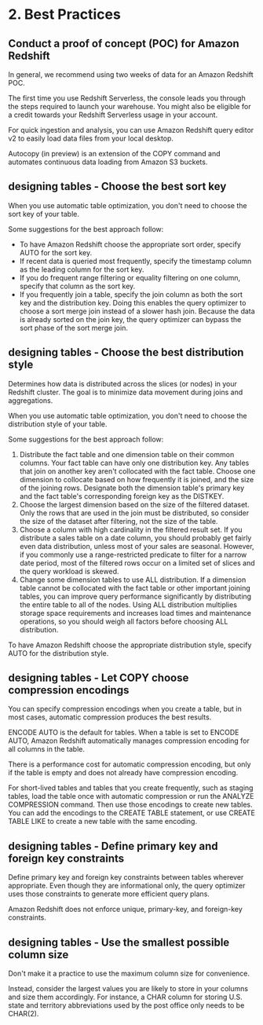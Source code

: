 # 2. Best Practices
## Conduct a proof of concept (POC) for Amazon Redshift
In general, we recommend using two weeks of data for an Amazon Redshift POC.

The first time you use Redshift Serverless, the console leads you through the steps required to launch your warehouse. You might also be eligible for a credit towards your Redshift Serverless usage in your account.

For quick ingestion and analysis, you can use Amazon Redshift query editor v2 to easily load data files from your local desktop.

Autocopy (in preview) is an extension of the COPY command and automates continuous data loading from Amazon S3 buckets.

## designing tables - Choose the best sort key
When you use automatic table optimization, you don't need to choose the sort key of your table.

Some suggestions for the best approach follow:
- To have Amazon Redshift choose the appropriate sort order, specify AUTO for the sort key. 
- If recent data is queried most frequently, specify the timestamp column as the leading column for the sort key. 
- If you do frequent range filtering or equality filtering on one column, specify that column as the sort key.
- If you frequently join a table, specify the join column as both the sort key and the distribution key. Doing this enables the query optimizer to choose a sort merge join instead of a slower hash join. Because the data is already sorted on the join key, the query optimizer can bypass the sort phase of the sort merge join.

## designing tables - Choose the best distribution style
Determines how data is distributed across the slices (or nodes) in your Redshift cluster. The goal is to minimize data movement during joins and aggregations.

When you use automatic table optimization, you don't need to choose the distribution style of your table. 

Some suggestions for the best approach follow:
1. Distribute the fact table and one dimension table on their common columns. Your fact table can have only one distribution key. Any tables that join on another key aren't collocated with the fact table. Choose one dimension to collocate based on how frequently it is joined, and the size of the joining rows. Designate both the dimension table's primary key and the fact table's corresponding foreign key as the DISTKEY. 
2. Choose the largest dimension based on the size of the filtered dataset. Only the rows that are used in the join must be distributed, so consider the size of the dataset after filtering, not the size of the table. 
3. Choose a column with high cardinality in the filtered result set. If you distribute a sales table on a date column, you should probably get fairly even data distribution, unless most of your sales are seasonal. However, if you commonly use a range-restricted predicate to filter for a narrow date period, most of the filtered rows occur on a limited set of slices and the query workload is skewed. 
4. Change some dimension tables to use ALL distribution. If a dimension table cannot be collocated with the fact table or other important joining tables, you can improve query performance significantly by distributing the entire table to all of the nodes. Using ALL distribution multiplies storage space requirements and increases load times and maintenance operations, so you should weigh all factors before choosing ALL distribution.

To have Amazon Redshift choose the appropriate distribution style, specify AUTO for the distribution style.

## designing tables - Let COPY choose compression encodings
You can specify compression encodings when you create a table, but in most cases, automatic compression produces the best results.

ENCODE AUTO is the default for tables. When a table is set to ENCODE AUTO, Amazon Redshift automatically manages compression encoding for all columns in the table.

There is a performance cost for automatic compression encoding, but only if the table is empty and does not already have compression encoding. 

For short-lived tables and tables that you create frequently, such as staging tables, load the table once with automatic compression or run the ANALYZE COMPRESSION command. Then use those encodings to create new tables. You can add the encodings to the CREATE TABLE statement, or use CREATE TABLE LIKE to create a new table with the same encoding.

## designing tables - Define primary key and foreign key constraints
Define primary key and foreign key constraints between tables wherever appropriate. Even though they are informational only, the query optimizer uses those constraints to generate more efficient query plans.

Amazon Redshift does not enforce unique, primary-key, and foreign-key constraints.

## designing tables - Use the smallest possible column size
Don't make it a practice to use the maximum column size for convenience. 

Instead, consider the largest values you are likely to store in your columns and size them accordingly. For instance, a CHAR column for storing U.S. state and territory abbreviations used by the post office only needs to be CHAR(2).





























